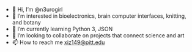 - 👋 Hi, I’m @n3urogirl
- 👀 I’m interested in bioelectronics, brain computer interfaces, knitting, and botany
- 🌱 I’m currently learning Python 3, JSON
- 💞️ I’m looking to collaborate on projects that connect science and art
- 📫 How to reach me xiz149@pitt.edu

<!---
n3urogirl/n3urogirl is a ✨ special ✨ repository because its `README.md` (this file) appears on your GitHub profile.
You can click the Preview link to take a look at your changes.
--->
